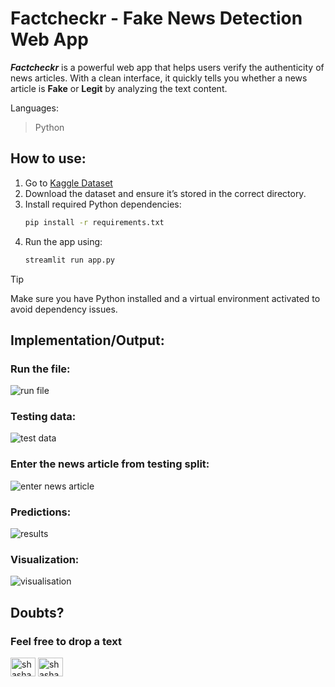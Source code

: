 # Factcheckr - Fake News Detection Web App

***Factcheckr*** is a powerful web app that helps users verify the authenticity of news articles. With a clean interface, it quickly tells you whether a news article is **Fake** or **Legit** by analyzing the text content.

Languages:  
> Python

## How to use:

1. Go to [Kaggle Dataset](https://www.kaggle.com/code/therealsampat/fake-news-detection)  
2. Download the dataset and ensure it’s stored in the correct directory.
3. Install required Python dependencies:
   ```bash
   pip install -r requirements.txt
4. Run the app using:
   ```bash
   streamlit run app.py

> [!TIP]  
> Make sure you have Python installed and a virtual environment activated to avoid dependency issues.

## Implementation/Output:

### Run the file:
![run file](https://github.com/Shashankdotio/FactCheckr/blob/main/snapshots/home.png)

### Testing data:
![test data](https://github.com/Shashankdotio/FactCheckr/blob/main/snapshots/testing%20data.png)

### Enter the news article from testing split:
![enter news article](https://github.com/Shashankdotio/FactCheckr/blob/main/snapshots/enter%20news.png)

### Predictions:
![results](https://github.com/Shashankdotio/FactCheckr/blob/main/snapshots/predictions.png)

### Visualization:
![visualisation](https://github.com/Shashankdotio/FactCheckr/blob/main/snapshots/visualisation.png)
## Doubts?

### Feel free to drop a text  
<p align="left">
<a href="https://www.linkedin.com/in/shashankkamble97" target="blank"><img align="center" src="https://raw.githubusercontent.com/rahuldkjain/github-profile-readme-generator/master/src/images/icons/Social/linked-in-alt.svg" alt="shashankkamble97" height="30" width="40" /></a>
<a href="https://instagram.com/shashaaannk" target="blank"><img align="center" src="https://raw.githubusercontent.com/rahuldkjain/github-profile-readme-generator/master/src/images/icons/Social/instagram.svg" alt="shashaaannk" height="30" width="40" />
</a>

